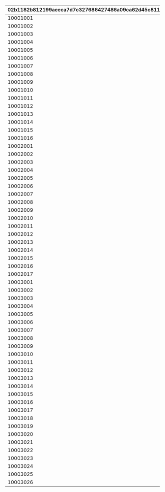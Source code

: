 |02b1182b812199aeeca7d7c327686427486a09ca62d45c811c1894e8790b612d|6b17da1aa651cf0716826ba5766c14db523eeca5b3bc9709c46a051de877816b|2377d6a091099d3f1a5d7c1231288b330df8a619e0e1eb9eba9d26bcb282cd4e|a8e515e7eb5fe07f56341a4a8d75a75b317f3aee3358495f7741aefcd7b4c9b3|9fe573a36bbd3c947fde4fbb85457f672837d0eb5a6e0eceec015ef331df8ae4|
| --- | --- | --- | --- | --- |
|10001001|53001|1|10001|22|
|10001002|53004|1|10001|22|
|10001003|53007|1|10001|22|
|10001004|53010|1|10001|22|
|10001005|53013|1|10001|22|
|10001006|53016|1|10001|22|
|10001007|53019|1|10001|22|
|10001008|53022|1|10001|22|
|10001009|53002|1|10001|22|
|10001010|53005|1|10001|22|
|10001011|53008|1|10001|22|
|10001012|53011|1|10001|22|
|10001013|53014|1|10001|22|
|10001014|53017|1|10001|22|
|10001015|53020|1|10001|22|
|10001016|53023|1|10001|22|
|10002001|53001|1|10002|22|
|10002002|53002|1|10002|22|
|10002003|53005|1|10002|22|
|10002004|53008|1|10002|22|
|10002005|53011|1|10002|22|
|10002006|53014|1|10002|22|
|10002007|53017|1|10002|22|
|10002008|53020|1|10002|22|
|10002009|53023|1|10002|22|
|10002010|53003|1|10002|22|
|10002011|53006|1|10002|22|
|10002012|53009|1|10002|22|
|10002013|53012|1|10002|22|
|10002014|53015|1|10002|22|
|10002015|53018|1|10002|22|
|10002016|53021|1|10002|22|
|10002017|53024|1|10002|22|
|10003001|53002|1|10003|22|
|10003002|53002|2|10003|22|
|10003003|53003|1|10003|22|
|10003004|53003|2|10003|22|
|10003005|53003|3|10003|22|
|10003006|53006|1|10003|22|
|10003007|53009|1|10003|22|
|10003008|53012|1|10003|22|
|10003009|53015|1|10003|22|
|10003010|53018|1|10003|22|
|10003011|53021|1|10003|22|
|10003012|53024|1|10003|22|
|10003013|53006|2|10003|22|
|10003014|53009|2|10003|22|
|10003015|53012|2|10003|22|
|10003016|53015|2|10003|22|
|10003017|53018|2|10003|22|
|10003018|53021|2|10003|22|
|10003019|53024|2|10003|22|
|10003020|53006|3|10003|22|
|10003021|53009|3|10003|22|
|10003022|53012|3|10003|22|
|10003023|53015|3|10003|22|
|10003024|53018|3|10003|22|
|10003025|53021|3|10003|22|
|10003026|53024|3|10003|22|